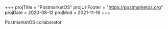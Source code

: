 +++
projTitle = "PostmarketOS"
projUrlFooter = "https://postmarketos.org"
projDate = 2020-08-12
projMod = 2021-11-16
+++

PostmarketOS collaborator.